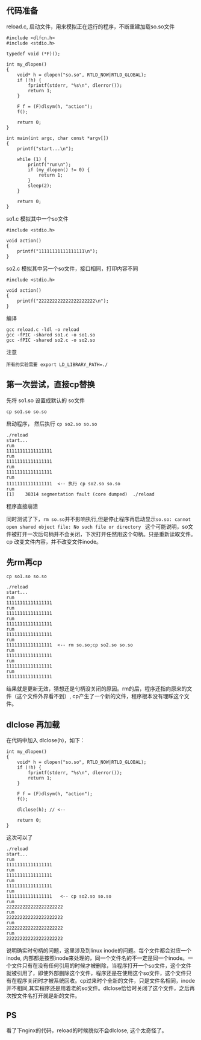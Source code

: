 ## 代码准备

reload.c, 启动文件，用来模拟正在运行的程序，不断重建加载so.so文件

    #include <dlfcn.h>
    #include <stdio.h>

    typedef void (*F)();

    int my_dlopen()
    {
        void* h = dlopen("so.so", RTLD_NOW|RTLD_GLOBAL);
        if (!h) {
            fprintf(stderr, "%s\n", dlerror());
            return 1;
        }

        F f = (F)dlsym(h, "action");
        f();

        return 0;
    }

    int main(int argc, char const *argv[])
    {
        printf("start...\n");

        while (1) {
            printf("run\n");
            if (my_dlopen() != 0) {
                return 1;
            }
            sleep(2);
        }

        return 0;
    }

so1.c 模拟其中一个so文件

    #include <stdio.h>

    void action()
    {
        printf("11111111111111111\n");
    }


so2.c 模拟其中另一个so文件，接口相同，打印内容不同

    #include <stdio.h>

    void action()
    {
        printf("222222222222222222222\n");
    }

编译

    gcc reload.c -ldl -o reload
    gcc -fPIC -shared so1.c -o so1.so
    gcc -fPIC -shared so2.c -o so2.so

注意

    所有的实验需要 export LD_LIBRARY_PATH=./

## 第一次尝试，直接cp替换

先将 so1.so 设置成默认的 so文件

    cp so1.so so.so

启动程序， 然后执行 `cp so2.so so.so`

    ./reload 
    start...
    run
    11111111111111111
    run
    11111111111111111
    run
    11111111111111111
    run
    11111111111111111  <-- 执行 cp so2.so so.so
    run
    [1]    38314 segmentation fault (core dumped)  ./reload

程序直接崩溃


同时测试了下，`rm so.so`并不影响执行,但是停止程序再启动显示`so.so: cannot open shared object file: No such file or directory
` 这个可能说明，so文件被打开一次后句柄并不会关闭，下次打开任然用这个句柄。只是重新读取文件。cp 改变文件内容，并不改变文件inode。

## 先rm再cp

    cp so1.so so.so

    ./reload
    start...
    run
    11111111111111111
    run
    11111111111111111
    run
    11111111111111111
    run
    11111111111111111
    run
    11111111111111111  <-- rm so.so;cp so2.so so.so
    run
    11111111111111111
    run
    11111111111111111
    run
    11111111111111111

结果就是更新无效，猜想还是句柄没关闭的原因。rm的后，程序还指向原来的文件（这个文件外界看不到）, cp产生了一个新的文件，程序根本没有理睬这个文件。

## dlclose 再加载

在代码中加入 dlclose(h)，如下：

    int my_dlopen()
    {
        void* h = dlopen("so.so", RTLD_NOW|RTLD_GLOBAL);
        if (!h) {
            fprintf(stderr, "%s\n", dlerror());
            return 1;
        }

        F f = (F)dlsym(h, "action");
        f();

        dlclose(h); // <--

        return 0;
    }

这次可以了

    ./reload
    start...
    run
    11111111111111111
    run
    11111111111111111
    run
    11111111111111111
    run
    11111111111111111   <-- cp so2.so so.so
    run
    222222222222222222222
    run
    222222222222222222222
    run
    222222222222222222222
    run
    222222222222222222222

说明确实时句柄的问题，这里涉及到linux inode的问题。每个文件都会对应一个inode, 内部都是按照inode来处理的，同一个文件名的不一定是同一个inode。一个文件只有在没有任何引用的时候才被删除，当程序打开一个so文件，这个文件就被引用了，即使外部删除这个文件，程序还是在使用这个so文件，这个文件只有在程序关闭时才被系统回收。cp过来时个全新的文件，只是文件名相同，inode并不相同,其实程序还是用着老的so文件。dlclose恰恰时关闭了这个文件，之后再次按文件名打开就是新的文件。

## PS

看了下nginx的代码，reload的时候貌似不会dlclose, 这个太奇怪了。
